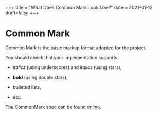 +++
title = "What Does Common Mark Look Like?"
date = 2021-01-13
draft=false
+++

# Common Mark

Common Mark is the basic markup format adopted for the project.

You should check that your implementation supports:

- _italics_ (using underscores) and *italics* (using stars),

- **bold** (using double stars),
  
- bulleted lists,

- etc.

The CommonMark spec can be found [online](http://spec.commonmark.org).
